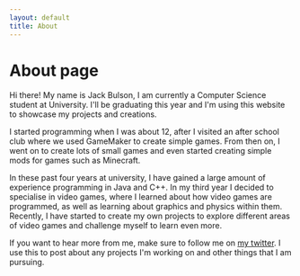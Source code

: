 ```yaml
---
layout: default
title: About
---
```

# About page

Hi there! My name is Jack Bulson, I am currently a Computer Science student at University. I'll be graduating this year and I'm using this website to showcase my projects and creations.

I started programming when I was about 12, after I visited an after school club where we used GameMaker to create simple games. From then on, I went on to create lots of small games and even started creating simple mods for games such as Minecraft. 

In these past four years at university, I have gained a large amount of experience programming in Java and C++. In my third year I decided to specialise in video games, where I learned about how video games are programmed, as well as learning about graphics and physics within them. Recently, I have started to create my own projects to explore different areas of video games and challenge myself to learn even more.

If you want to hear more from me, make sure to follow me on [my twitter](https://twitter.com/Bulson_Jack). I use this to post about any projects I'm working on and other things that I am pursuing.